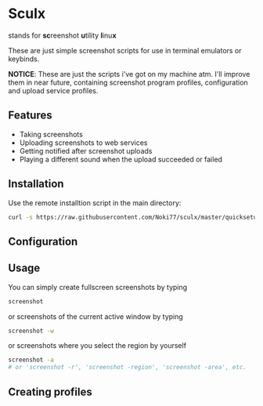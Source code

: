 Sculx
======

stands for **sc**reenshot **u**tility **l**inu**x**

These are just simple screenshot scripts for use in terminal emulators or keybinds.

**NOTICE**: These are just the scripts i've got on my machine atm. I'll improve them in near future, containing screenshot program profiles, configuration and upload service profiles.

## Features
* Taking screenshots
* Uploading screenshots to web services
* Getting notified after screenshot uploads
* Playing a different sound when the upload succeeded or failed

## Installation
Use the remote installtion script in the main directory:
```bash
curl -s https://raw.githubusercontent.com/Noki77/sculx/master/quicksetup.sh | sh
```

## Configuration

## Usage
You can simply create fullscreen screenshots by typing
```bash
screenshot
```

or screenshots of the current active window by typing
```bash
screenshot -w
```

or screenshots where you select the region by yourself
```bash
screenshot -a
# or 'screenshot -r', 'screenshot -region', 'screenshot -area', etc.
```

## Creating profiles
